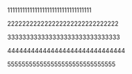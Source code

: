 1111111111111111111111111111111111

222222222222222222222222222222

333333333333333333333333333333

444444444444444444444444444444

555555555555555555555555555555